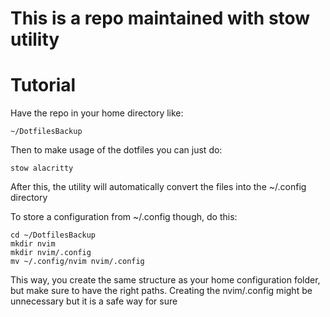 # This is a repo maintained with **stow** utility

# Tutorial

Have the repo in your home directory like:

```
~/DotfilesBackup
```

Then to make usage of the dotfiles you can just do:

```
stow alacritty
```

After this, the utility will automatically convert the files into the ~/.config directory

To store a configuration from ~/.config though, do this:

```
cd ~/DotfilesBackup
mkdir nvim
mkdir nvim/.config
mv ~/.config/nvim nvim/.config
```

This way, you create the same structure as your home configuration folder, but make sure to have the right paths. Creating the nvim/.config might be unnecessary but it is a safe way for sure
